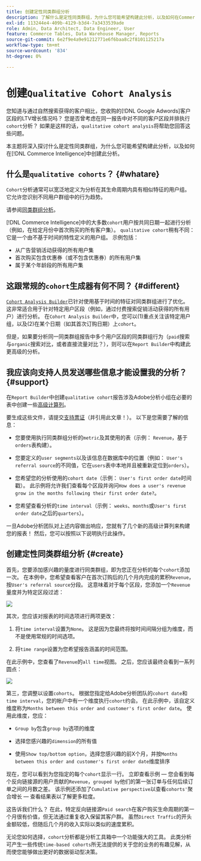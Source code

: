 ```yaml
---
title: 创建定性同类群组分析
description: 了解什么是定性同类群组，为什么您可能希望构建此分析，以及如何在Commerce Intelligence中创建此分析。
exl-id: 113244e4-409b-4129-b3d4-7a3433539ade
role: Admin, Data Architect, Data Engineer, User
feature: Commerce Tables, Data Warehouse Manager, Reports
source-git-commit: 6e2f9e4a9e91212771e6f6baa8c2f8101125217a
workflow-type: tm+mt
source-wordcount: '834'
ht-degree: 0%

---
```


# 创建`Qualitative Cohort Analysis`

您知道与通过自然搜索获得的客户相比，您收购的[!DNL Google Adwords]客户区段的LTV增长情况吗？ 您是否曾考虑在同一报告中对不同的客户区段并排执行`cohort`分析？ 如果是这样的话，`qualitative cohort analysis`将帮助您回答这些问题。

本主题将深入探讨什么是定性同类群组，为什么您可能希望构建此分析，以及如何在[!DNL Commerce Intelligence]中创建此分析。

## 什么是`qualitative cohorts`？ {#whatare}

`Cohort`分析通常可以宽泛地定义为分析在其生命周期内具有相似特征的用户组。 它允许您识别不同用户群组中的行为趋势。

请参阅[同类群组分析](https://www.cohortanalysis.com/)。

[!DNL Commerce Intelligence]中的大多数`cohort`用户按共同日期一起进行分析（例如，在给定月份中首次购买的所有客户集）。 `qualitative cohort`稍有不同：它是一个由不基于时间的特性定义的用户组。 示例包括：

* 从广告营销活动获得的所有用户集
* 首次购买包含优惠券（或不包含优惠券）的所有用户集
* 属于某个年龄段的所有用户集

## 这跟常规的`cohort`生成器有何不同？ {#different}

[`Cohort Analysis Builder`](../dev-reports/cohort-rpt-bldr.md)已针对使用基于时间的特征对同类群组进行了优化。 这非常适合用于针对特定用户区段（例如，通过付费搜索促销活动获得的所有用户）进行分析。 在`Cohort Analysis Builder`中，您可以(1)重点关注该特定用户组，以及(2)在某个日期（如其首次订购日期）上`cohort`。

但是，如果要分析同一同类群组报告中多个用户区段的同类群组行为（`paid`搜索与`organic`搜索对比，或者直接流量对比？），则可以在`Report Builder`中构建此更高级的分析。

## 我应该向支持人员发送哪些信息才能设置我的分析？ {#support}

在`Report Builder`中创建`qualitative cohort`报告涉及Adobe分析小组在必要的表中创建一些[高级计算列](../data-warehouse-mgr/creating-calculated-columns.md)。

要生成这些文件，请提交[支持票证](https://experienceleague.adobe.com/docs/commerce-knowledge-base/kb/troubleshooting/miscellaneous/mbi-service-policies.html?lang=zh-Hans)（并引用此文章！）。 以下是您需要了解的信息：

* 您要使用执行同类群组分析的`metric`及其使用的表（示例： `Revenue`，基于`orders`表构建）。

* 您要定义的`user segments`以及该信息在数据库中的位置（例如： `User's referral source`的不同值，它在`users`表中本地并且被重新定位到`orders`）。

* 您希望您的分析使用的`cohort date`（示例： `User's first order date`时间戳）。 此示例将允许我们查看每个区段并询问`How does a user's revenue grow in the months following their first order date?`。

* 您希望查看分析的`time interval`（示例： `weeks`、`months`或`User's first order date`之后的`quarters`）。

一旦Adobe分析团队对上述内容做出响应，您就有了几个新的高级计算列来构建您的报表！ 然后，您可以按照以下说明执行此操作。

## 创建定性同类群组分析 {#create}

首先，您要添加感兴趣的量度进行同类群组，即为您正在分析的每个`cohort`添加一次。 在本例中，您希望查看客户在首次订购后的几个月内完成的累积`Revenue`，按`User's referral source`分段。 这意味着对于每个区段，您添加一个`Revenue`量度并为特定区段过滤：

![](../../assets/qualcohort1.gif)

其次，您应该对报表的时间选项进行两项更改：

1. 将`time interval`设置为`None`。 这是因为您最终将按时间间隔分组为维度，而不是使用常规的时间选项。

1. 将`time range`设置为您希望报告涵盖的时间范围。

在此示例中，您查看了`Revenue`的`all time`视图。 之后，您应该最终会看到一系列圆点：

![](../../assets/qualcohort2.gif)

第三，您调整以设置`cohorts`。 根据您指定给Adobe分析团队的`cohort date`和`time interval`，您的帐户中有一个维度执行`cohort`约会。 在此示例中，该自定义维度称为`Months between this order and customer's first order date`。 使用此维度，您应：

* `Group by`包含`group by`选项的维度

* 选择您感兴趣的`dimension`的所有值

* 使用`Show top/bottom option`，选择您感兴趣的前X个月，并按`Months between this order and customer's first order date`维度排序

现在，您可以看到为您指定的每个`cohort`显示一行。 立即查看示例 — 您会看到每个反向链接源的用户贡献的`Revenue`，`grouped by`他们的第一张订单与任何后续订单之间的月数之差。 该示例还添加了`Cumulative perspective`以查看`cohorts'`聚合增长 — 查看结果表以了解更多粒度。

这告诉我们什么？ 在此，特定反向链接源`Paid search`在客户购买生命周期的第一个月很有价值，但无法通过重复收入保留其客户群。 虽然`Direct Traffic`的开头金额较低，但随后几个月的收入实际以类似的速度累积。

无论您如何选择，`cohort`分析都是分析工具箱中一个功能强大的工具。 此类分析可产生一些传统`time-based cohorts`所无法提供的关于您的业务的有趣见解，从而使您能够做出更好的数据驱动型决策。
